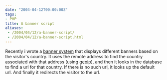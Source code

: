 ```yaml
---
date: "2004-04-12T00:00:00Z"
tags:
- PHP
title: A banner script
aliases:
 - /2004/04/12/a-banner-script/
 - /2004/04/12/a-banner-script.html
---
```

Recently i wrote a [banner system](http://www.timvw.be/wp-content/code/php/banner.txt) that displays different banners based on the visitor's country. It uses the remote address to find the country associated with that address (using [geoip](http://www.maxmind.com/)), and then it looks in the database to find a url for that country. If there is no such url, it looks up the default url. And finally it redirects the visitor to the url.
